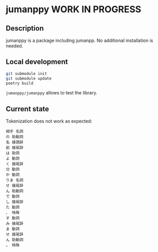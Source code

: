 # jumanppy WORK IN PROGRESS

## Description

jumanppy is a package including jumanpp. No additional installation is needed.

## Local development


```bash
git submodule init
git submodule update
poetry build
```

`jumanppy/jumanppy` allows to test the library.

## Current state

Tokenization does not work as expected:
```
相手 名詞
の 助動詞
名 接頭辞
前 接尾辞
は 助詞
よ 動詞
く 接尾辞
分 動詞
か 動詞
りま 名詞
せ 接尾辞
ん 助動詞
で 動詞
し 接尾辞
た 動詞
、 特殊
す 動詞
み 接尾辞
ま 動詞
せ 接尾辞
ん 助動詞
。 特殊
```